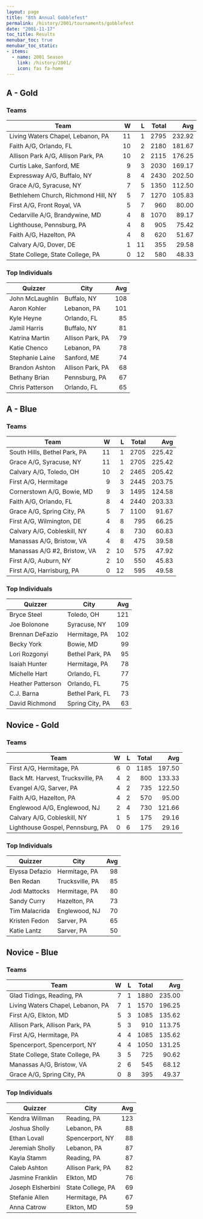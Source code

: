 ```yaml
---
layout: page
title: "8th Annual Gobblefest"
permalink: /history/2001/tournaments/gobblefest
date: "2001-11-17"
toc_title: Results
menubar_toc: true
menubar_toc_static:
- items:
  - name: 2001 Season
    link: /history/2001/
    icon: fas fa-home
---
```


## A - Gold

### Teams

| Team                                |    W |    L | Total |    Avg |
| ----------------------------------- | ---: | ---: | ----: | -----: |
| Living Waters Chapel, Lebanon, PA   |   11 |    1 |  2795 | 232.92 |
| Faith A/G, Orlando, FL              |   10 |    2 |  2180 | 181.67 |
| Allison Park A/G, Allison Park, PA  |   10 |    2 |  2115 | 176.25 |
| Curtis Lake, Sanford, ME            |    9 |    3 |  2030 | 169.17 |
| Expressway A/G, Buffalo, NY         |    8 |    4 |  2430 | 202.50 |
| Grace A/G, Syracuse, NY             |    7 |    5 |  1350 | 112.50 |
| Bethlehem Church, Richmond Hill, NY |    5 |    7 |  1270 | 105.83 |
| First A/G, Front Royal, VA          |    5 |    7 |   960 |  80.00 |
| Cedarville A/G, Brandywine, MD      |    4 |    8 |  1070 |  89.17 |
| Lighthouse, Pennsburg, PA           |    4 |    8 |   905 |  75.42 |
| Faith A/G, Hazelton, PA             |    4 |    8 |   620 |  51.67 |
| Calvary A/G, Dover, DE              |    1 |   11 |   355 |  29.58 |
| State College, State College, PA    |    0 |   12 |   580 |  48.33 |

### Top Individuals

| Quizzer         | City             |  Avg |
| --------------- | ---------------- | ---: |
| John McLaughlin | Buffalo, NY      |  108 |
| Aaron Kohler    | Lebanon, PA      |  101 |
| Kyle Heyne      | Orlando, FL      |   85 |
| Jamil Harris    | Buffalo, NY      |   81 |
| Katrina Martin  | Allison Park, PA |   79 |
| Katie Chenco    | Lebanon, PA      |   78 |
| Stephanie Laine | Sanford, ME      |   74 |
| Brandon Ashton  | Allison Park, PA |   68 |
| Bethany Brian   | Pennsburg, PA    |   67 |
| Chris Patterson | Orlando, FL      |   65 |

## A - Blue

### Teams

| Team                         |    W |    L | Total |    Avg |
| ---------------------------- | ---: | ---: | ----: | -----: |
| South Hills, Bethel Park, PA |   11 |    1 |  2705 | 225.42 |
| Grace A/G, Syracuse, NY      |   11 |    1 |  2705 | 225.42 |
| Calvary A/G, Toledo, OH      |   10 |    2 |  2465 | 205.42 |
| First A/G, Hermitage         |    9 |    3 |  2445 | 203.75 |
| Cornerstown A/G, Bowie, MD   |    9 |    3 |  1495 | 124.58 |
| Faith A/G, Orlando, FL       |    8 |    4 |  2440 | 203.33 |
| Grace A/G, Spring City, PA   |    5 |    7 |  1100 |  91.67 |
| First A/G, Wilmington, DE    |    4 |    8 |   795 |  66.25 |
| Calvary A/G, Cobleskill, NY  |    4 |    8 |   730 |  60.83 |
| Manassas A/G, Bristow, VA    |    4 |    8 |   475 |  39.58 |
| Manassas A/G #2, Bristow, VA |    2 |   10 |   575 |  47.92 |
| First A/G, Auburn, NY        |    2 |   10 |   550 |  45.83 |
| First A/G, Harrisburg, PA    |    0 |   12 |   595 |  49.58 |

### Top Individuals

| Quizzer           | City            |  Avg |
| ----------------- | --------------- | ---: |
| Bryce Steel       | Toledo, OH      |  121 |
| Joe Bolonone      | Syracuse, NY    |  109 |
| Brennan DeFazio   | Hermitage, PA   |  102 |
| Becky York        | Bowie, MD       |   99 |
| Lori Rozgonyi     | Bethel Park, PA |   95 |
| Isaiah Hunter     | Hermitage, PA   |   78 |
| Michelle Hart     | Orlando, FL     |   77 |
| Heather Patterson | Orlando, FL     |   75 |
| C.J. Barna        | Bethel Park, FL |   73 |
| David Richmond    | Spring City, PA |   63 |

## Novice - Gold

### Teams

| Team                              |    W |    L | Total |    Avg |
| --------------------------------- | ---: | ---: | ----: | -----: |
| First A/G, Hermitage, PA          |    6 |    0 |  1185 | 197.50 |
| Back Mt. Harvest, Trucksville, PA |    4 |    2 |   800 | 133.33 |
| Evangel A/G, Sarver, PA           |    4 |    2 |   735 | 122.50 |
| Faith A/G, Hazelton, PA           |    4 |    2 |   570 |  95.00 |
| Englewood A/G, Englewood, NJ      |    2 |    4 |   730 | 121.66 |
| Calvary A/G, Cobleskill, NY       |    1 |    5 |   175 |  29.16 |
| Lighthouse Gospel, Pennsburg, PA  |    0 |    6 |   175 |  29.16 |

### Top Individuals

| Quizzer        | City            |  Avg |
| -------------- | --------------- | ---: |
| Elyssa Defazio | Hermitage, PA   |   98 |
| Ben Redan      | Trucksville, PA |   85 |
| Jodi Mattocks  | Hermitage, PA   |   80 |
| Sandy Curry    | Hazelton, PA    |   73 |
| Tim Malacrida  | Englewood, NJ   |   70 |
| Kristen Fedon  | Sarver, PA      |   65 |
| Katie Lantz    | Sarver, PA      |   50 |

## Novice - Blue

### Teams

| Team                              |    W |    L | Total |    Avg |
| --------------------------------- | ---: | ---: | ----: | -----: |
| Glad Tidings, Reading, PA         |    7 |    1 |  1880 | 235.00 |
| Living Waters Chapel, Lebanon, PA |    7 |    1 |  1570 | 196.25 |
| First A/G, Elkton, MD             |    5 |    3 |  1085 | 135.62 |
| Allison Park, Allison Park, PA    |    5 |    3 |   910 | 113.75 |
| First A/G, Hermitage, PA          |    4 |    4 |  1085 | 135.62 |
| Spencerport, Spencerport, NY      |    4 |    4 |  1050 | 131.25 |
| State College, State College, PA  |    3 |    5 |   725 |  90.62 |
| Manassas A/G, Bristow, VA         |    2 |    6 |   545 |  68.12 |
| Grace A/G, Spring City, PA        |    0 |    8 |   395 |  49.37 |

### Top Individuals

| Quizzer           | City              |  Avg |
| ----------------- | ----------------- | ---: |
| Kendra Willman    | Reading, PA       |  123 |
| Joshua Sholly     | Lebanon, PA       |   88 |
| Ethan Lovall      | Spencerport, NY   |   88 |
| Jeremiah Sholly   | Lebanon, PA       |   87 |
| Kayla Stamm       | Reading, PA       |   87 |
| Caleb Ashton      | Allison Park, PA  |   82 |
| Jasmine Franklin  | Elkton, MD        |   76 |
| Joseph Elsherbini | State College, PA |   69 |
| Stefanie Allen    | Hermitage, PA     |   67 |
| Anna Catrow       | Elkton, MD        |   59 |
